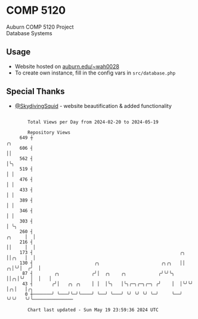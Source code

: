 # COMP 5120
Auburn COMP 5120 Project  
Database Systems

## Usage
- Website hosted on [auburn.edu/~wah0028](https://webhome.auburn.edu/~wah0028/)
- To create own instance, fill in the config vars in `src/database.php`

## Special Thanks
- [@SkydivingSquid](https://github.com/SkydivingSquid) - website beautification & added functionality

```

        Total Views per Day from 2024-02-20 to 2024-05-19

        Repository Views
     649 ┼                                                                    ╭╮
     606 ┤                                                                    ││
     562 ┤                                                                    │╰╮
     519 ┤                                                                    │ │
     476 ┤                                                                    │ │
     433 ┤                                                                    │ │
     389 ┤                                                                    │ │
     346 ┤                                                                    │ │
     303 ┤                                                                    │ ╰╮
     260 ┤                                                             ╭╮     │  │
     216 ┤                                                             ││     │  │
     173 ┤                                                       ╭╮    ││╭╮   │  │
     130 ┤                       ╭╮                       ╭╮╭╮   ││  ╭╮│╰╯│  ╭╯  │
      87 ┤        ╭╮            ╭╯│  ╭╮    ╭╮            ╭╯╰╯╰╮  ││╭╮│╰╯  │  │   │
      43 ┤       ╭╯│   ╭╮ ╭╮    │ │  │╰╮   │╰╮╭─╮╭─╮╭─╮ ╭╯    │  │╰╯╰╯    │╭╮│   │╭╮
       0 ┼───────╯ ╰───╯╰─╯╰────╯ ╰──╯ ╰───╯ ╰╯ ╰╯ ╰╯ ╰─╯     ╰──╯        ╰╯╰╯   ╰╯╰───────────────

        Chart last updated - Sun May 19 23:59:36 2024 UTC
        
```
